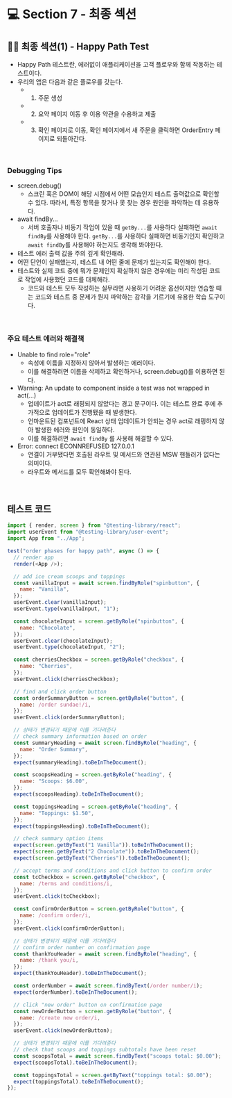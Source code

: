 # 💻 Section 7 - 최종 섹션

## 🧑‍💻 최종 섹션(1) - Happy Path Test

- Happy Path 테스트란, 에러없이 애플리케이션을 고객 플로우와 함께 작동하는 테스트이다.
- 우리의 앱은 다음과 같은 플로우를 갖는다.
  - 1. 주문 생성
  - 2. 요약 페이지 이동 후 이용 약관을 수용하고 제출
  - 3. 확인 페이지로 이동, 확인 페이지에서 새 주문을 클릭하면 OrderEntry 페이지로 되돌아간다.

<br />

### Debugging Tips

- screen.debug()
  - 스크린 혹은 DOM이 해당 시점에서 어떤 모습인지 테스트 출력값으로 확인할 수 있다. 따라서, 특정 항목을 찾거나 못 찾는 경우 원인을 파악하는 데 유용하다.
- await findBy...
  - 서버 호출자나 비동기 작업이 있을 때 `getBy...`를 사용하다 실패하면 `await findBy`를 사용해야 한다. `getBy...`를 사용하다 실패하면 비동기인지 확인하고 `await findBy`를 사용해야 하는지도 생각해 봐야한다.
- 테스트 에러 출력 값을 주의 깊게 확인해라.
- 어떤 단언이 실패했는지, 테스트 내 어떤 줄에 문제가 있는지도 확인해야 한다.
- 테스트와 실제 코드 중에 뭐가 문제인지 확실하지 않은 경우에는 미리 작성된 코드로 작업에 사용했던 코드를 대체해라.
  - 코드와 테스트 모두 작성하는 실무라면 사용하기 어려운 옵션이지만 연습할 때는 코드와 테스트 중 문제가 뭔지 파악하는 감각을 기르기에 유용한 학습 도구이다.

<br />

### 주요 테스트 에러와 해결책

- Unable to find role="role"
  - 속성에 이름을 지정하지 않아서 발생하는 에러이다.
  - 이를 해결하려면 이름을 삭제하고 확인하거나, screen.debug()를 이용하면 된다.
- Warning: An update to component inside a test was not wrapped in act(...)
  - 업데이트가 act로 래핑되지 않았다는 경고 문구이다. 이는 테스트 완료 후에 추가적으로 업데이트가 진행됐을 때 발생한다.
  - 언마운트된 컴포넌트에 React 상태 업데이트가 안되는 경우 act로 래핑하지 않아 발생한 에러와 원인이 동일하다.
  - 이를 해결하려면 `await findBy` 를 사용해 해결할 수 있다.
- Error: connect ECONNREFUSED 127.0.0.1
  - 연결이 거부됐다면 호출된 라우트 및 메서드와 연관된 MSW 핸들러가 없다는 의미이다.
  - 라우트와 메서드를 모두 확인해봐야 된다.

<br />

## 테스트 코드

```js
import { render, screen } from "@testing-library/react";
import userEvent from "@testing-library/user-event";
import App from "../App";

test("order phases for happy path", async () => {
  // render app
  render(<App />);

  // add ice cream scoops and toppings
  const vanillaInput = await screen.findByRole("spinbutton", {
    name: "Vanilla",
  });
  userEvent.clear(vanillaInput);
  userEvent.type(vanillaInput, "1");

  const chocolateInput = screen.getByRole("spinbutton", {
    name: "Chocolate",
  });
  userEvent.clear(chocolateInput);
  userEvent.type(chocolateInput, "2");

  const cherriesCheckbox = screen.getByRole("checkbox", {
    name: "Cherries",
  });
  userEvent.click(cherriesCheckbox);

  // find and click order button
  const orderSummaryButton = screen.getByRole("button", {
    name: /order sundae!/i,
  });
  userEvent.click(orderSummaryButton);

  // 상태가 변경되기 때문에 이를 기다려준다
  // check summary information based on order
  const summaryHeading = await screen.findByRole("heading", {
    name: "Order Summary",
  });
  expect(summaryHeading).toBeInTheDocument();

  const scoopsHeading = screen.getByRole("heading", {
    name: "Scoops: $6.00",
  });
  expect(scoopsHeading).toBeInTheDocument();

  const toppingsHeading = screen.getByRole("heading", {
    name: "Toppings: $1.50",
  });
  expect(toppingsHeading).toBeInTheDocument();

  // check summary option items
  expect(screen.getByText("1 Vanilla")).toBeInTheDocument();
  expect(screen.getByText("2 Chocolate")).toBeInTheDocument();
  expect(screen.getByText("Cherries")).toBeInTheDocument();

  // accept terms and conditions and click button to confirm order
  const tcCheckbox = screen.getByRole("checkbox", {
    name: /terms and conditions/i,
  });
  userEvent.click(tcCheckbox);

  const confirmOrderButton = screen.getByRole("button", {
    name: /confirm order/i,
  });
  userEvent.click(confirmOrderButton);

  // 상태가 변경되기 때문에 이를 기다려준다
  // confirm order number on confirmation page
  const thankYouHeader = await screen.findByRole("heading", {
    name: /thank you/i,
  });
  expect(thankYouHeader).toBeInTheDocument();

  const orderNumber = await screen.findByText(/order number/i);
  expect(orderNumber).toBeInTheDocument();

  // click "new order" button on confirmation page
  const newOrderButton = screen.getByRole("button", {
    name: /create new order/i,
  });
  userEvent.click(newOrderButton);

  // 상태가 변경되기 때문에 이를 기다려준다
  // check that scoops and toppings subtotals have been reset
  const scoopsTotal = await screen.findByText("scoops total: $0.00");
  expect(scoopsTotal).toBeInTheDocument();

  const toppingsTotal = screen.getByText("toppings total: $0.00");
  expect(toppingsTotal).toBeInTheDocument();
});
```
